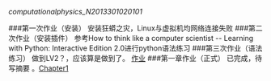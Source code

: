 _computationalphysics_N2013301020101_


###第一次作业（安装）
安装狂蟒之灾，Linux与虚拟机均网络连接失败
###第二次作业（安装插件）
参考How to think like a computer scientist -- Learning with Python: Interactive Edition 2.0进行python语法练习
###第三次作业（语法练习）
做到LV2？，应该算是做到了。
  [作业](https://github.com/whuerZS/computationalphysics_N2013301020101/blob/master/EX1%20LV1-lv2.py) 
###第一章作业（正式）
已完成，待写摘要  。[Chapter1](https://github.com/whuerZS/computationalphysics_N2013301020101/tree/master/Chapter1)
